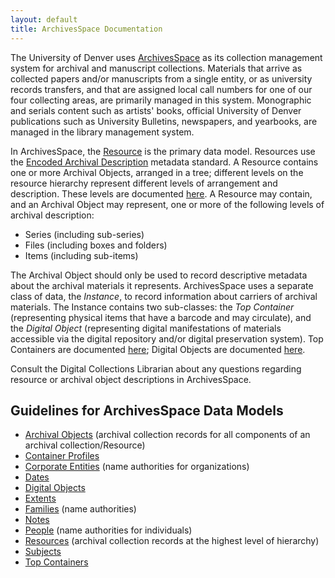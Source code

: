 ```yaml
---
layout: default
title: ArchivesSpace Documentation
---
```


The University of Denver uses [ArchivesSpace](http://duarchives.coalliance.org) as its collection management system for archival and manuscript collections. Materials that arrive as collected papers and/or manuscripts from a single entity, or as university records transfers, and that are assigned local call numbers for one of our four collecting areas, are primarily managed in this system. Monographic and serials content such as artists' books, official University of Denver publications such as University Bulletins, newspapers, and yearbooks, are managed in the library management system.

In ArchivesSpace, the [Resource](archivesspace/resources) is the primary data model. Resources use the [Encoded Archival Description](https://www.loc.gov/ead/) metadata standard. A Resource contains one or more Archival Objects, arranged in a tree; different levels on the resource hierarchy represent different levels of arrangement and description. These levels are documented [here](arrangement). A Resource may contain, and an Archival Object may represent, one or more of the following levels of archival description:

* Series (including sub-series)
* Files (including boxes and folders)
* Items (including sub-items)

The Archival Object should only be used to record descriptive metadata about the archival materials it represents. ArchivesSpace uses a separate class of data, the _Instance_, to record information about carriers of archival materials. The Instance contains two sub-classes: the _Top Container_ (representing physical items that have a barcode and may circulate), and the _Digital Object_ (representing digital manifestations of materials accessible via the digital repository and/or digital preservation system). Top Containers are documented [here](top_containers); Digital Objects are documented [here](digital_objects).

Consult the Digital Collections Librarian about any questions regarding resource or archival object descriptions in ArchivesSpace.

## Guidelines for ArchivesSpace Data Models

* [Archival Objects](archival_objects) (archival collection records for all components of an archival collection/Resource)
* [Container Profiles](container_profiles)
* [Corporate Entities](corporate_entities) (name authorities for organizations)
* [Dates](dates)
* [Digital Objects](digital_objects)
* [Extents](extents)
* [Families](families) (name authorities)
* [Notes](notes)
* [People](people) (name authorities for individuals)
* [Resources](resources) (archival collection records at the highest level of hierarchy)
* [Subjects](subjects)
* [Top Containers](top_containers)
